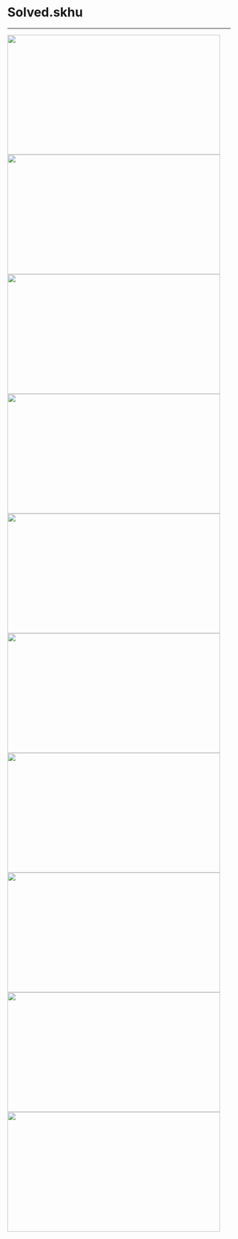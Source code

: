 # Solved.skhu

* * * 

<img src="img/Presentation000.JPG" width="480" height="270">
<img src="img/Presentation001.JPG" width="480" height="270">
<img src="img/Presentation002.JPG" width="480" height="270">
<img src="img/Presentation003.JPG" width="480" height="270">
<img src="img/Presentation004.JPG" width="480" height="270">
<img src="img/Presentation005.JPG" width="480" height="270">
<img src="img/Presentation006.JPG" width="480" height="270">
<img src="img/Presentation007.JPG" width="480" height="270">
<img src="img/Presentation008.JPG" width="480" height="270">
<img src="img/Presentation009.JPG" width="480" height="270">

